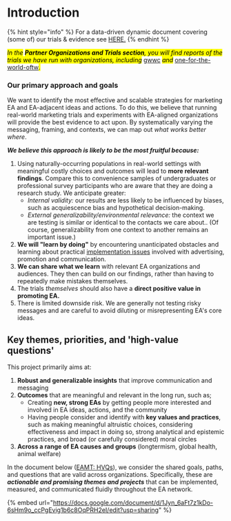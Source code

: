 # Introduction

{% hint style="info" %}
For a data-driven dynamic document covering (some of) our trials & evidence see [HERE.](https://daaronr.github.io/eamt\_data\_analysis/chapters/gwwc\_gg.html)
{% endhint %}

_<mark style="background-color:yellow;">In the</mark> <mark style="background-color:yellow;"></mark><mark style="background-color:yellow;">**Partner Organizations and Trials section**</mark><mark style="background-color:yellow;">, you will find reports of the trials we have run with organizations, including</mark>_ [gwwc](gwwc/ "mention") _<mark style="background-color:yellow;">and</mark>_ [one-for-the-world-oftw](one-for-the-world-oftw/ "mention")_<mark style="background-color:yellow;">.</mark>_

### **Our primary approach and goals**

We want to identify the most effective and scalable strategies for marketing EA and EA-adjacent ideas and actions. To do this, we believe that running real-world marketing trials and experiments with EA-aligned organizations will provide the best evidence to act upon. By systematically varying the messaging, framing, and contexts, we can map out _what works better where_.

_**We believe this approach is likely to be the most fruitful because:**_

1. Using naturally-occurring populations in real-world settings with meaningful costly choices and outcomes will lead to **more relevant findings**. Compare this to convenience samples of undergraduates or professional survey participants who are aware that they are doing a research study. We anticipate greater:
   * _Internal validity:_ our results are less likely to be influenced by biases, such as acquiescence bias and hypothetical decision-making.
   * _External generalizability/environmental relevance:_ the context we are testing is similar or identical to the contacts we care about.. (Of course, generalizability from one context to another remains an important issue.)
2. **We will "learn by doing"** by encountering unanticipated obstacles and learning about practical [implementation issues](../marketing-and-testing-opportunities-tools-tips/implementation-and-collecting-data-issues/) involved with advertising, promotion and communication.
3. **We can share what we learn** with relevant EA organizations and audiences. They then can build on our findings, rather than having to repeatedly make mistakes themselves.
4. The trials _themselves_ should also have a **direct positive value in promoting EA.**
5. There is limited downside risk. We are generally not testing risky messages and are careful to avoid diluting or misrepresenting EA's core ideas.

## Key themes, priorities, and 'high-value questions'

This project primarily aims at:

1. **Robust and generalizable insights** that improve communication and messaging
2. **Outcomes** that are meaningful and relevant in the long run, such as;
   * Creating **new, strong EAs** by getting people more interested and involved in EA ideas, actions, and the community
   * Having people consider and identify with **key values and practices**, such as making meaningful altruistic choices, considering effectiveness and impact in doing so, strong analytical and epistemic practices, and broad (or carefully considered) moral circles
3. **Across a range of EA causes and groups** (longtermism, global health, animal welfare)

In the document below ([EAMT: HVQs](https://docs.google.com/document/d/1Jyn\_6aFt7z1kDo-6sHm9o\_ccPgEvig1b6c8OqPRH2eI/edit?usp=sharing)), we consider the shared goals, paths, and questions that are valid across organizations. Specifically, these are _**actionable and promising themes and projects**_ that can be implemented, measured, and communicated fluidly throughout the EA network.

{% embed url="https://docs.google.com/document/d/1Jyn_6aFt7z1kDo-6sHm9o_ccPgEvig1b6c8OqPRH2eI/edit?usp=sharing" %}
